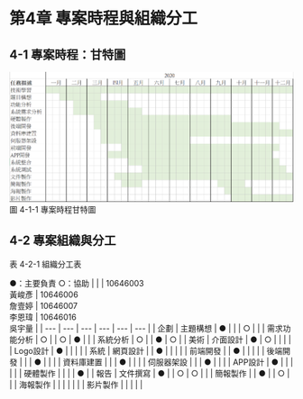 # 第4章 專案時程與組織分工

## 4-1 專案時程：甘特圖
![圖 4-1-1 專案時程甘特圖](./images/CH4/圖4-1-1專案時程甘特圖.png)
<br>
圖 4-1-1 專案時程甘特圖

## 4-2 專案組織與分工
表 4-2-1 組織分工表

●：主要負責 ○：協助
|  |  | 10646003<br/>黃峻彥 | 10646006<br/>詹壹婷 | 10646007<br/>李恩瑋 | 10646016<br/>吳宇量 |
| --- | --- | --- | --- | --- | --- |
| 企劃 | 主題構想 | ● |  |  | ○ |
|  | 需求功能分析 | ○ |  | ○ | ● |
|  | 系統分析 | ○ |  | ● | ○ |
| 美術 | 介面設計 | ● | ○ |  |  |
|  | Logo設計 | ● |  |  |  |
| 系統 | 網頁設計 |  | ● |  |  |
|  | 前端開發 |  | ● |  |  |
|  | 後端開發 |  |  | ● |  |
|  | 資料庫建置 |  |  | ● |  |
|  | 伺服器架設 |  |  | ● |  |
|  | APP設計 | ● |  |  |  |
|  | 硬體製作 |  |  |  | ● |
| 報告 | 文件撰寫 | ● |  | ○ | ○ |
|  | 簡報製作 |  | ● |  | ○ |
|  | 海報製作 |  |  |  |  |
|  | 影片製作 |  |  |  |  |